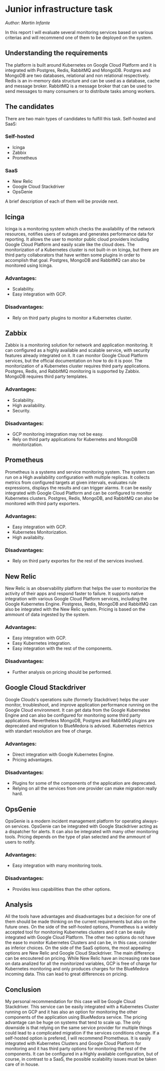 # Junior infrastructure task
*Author: Martin Infante*

In this report I will evaluate several monitoring services based on various criterias and will
recommend one of them to be deployed on the system.

## Understanding the requirements
The platform is built around Kubernetes on Google Cloud Platform and it is integrated with
Postgres, Redis, RabbitMQ and MongoDB.
Postgres and MongoDB are two databases, relational and non relational respectively.
Redis is an in-memory data structure and can be used as a database, cache and message broker.
RabbitMQ is a message broker that can be used to send messages to many consumers or to
distribute tasks among workers.

## The candidates
There are two main types of candidates to fulfill this task. Self-hosted and SaaS:

### Self-hosted

* Icinga
* Zabbix
* Prometheus

### SaaS

* New Relic
* Google Cloud Stackdriver
* OpsGenie

A brief description of each of them will be provide next.

## Icinga

Icinga is a monitoring system which checks the availability of the network resources, notifies
users of outages and generates performance data for reporting. It allows the user to monitor
public cloud providers including Google Cloud Platform and easily scale like the cloud does.
The monitorization of a Kubernetes cluster is not built-in on Icinga, but there are third
party collaborators that have written some plugins in order to accomplish that goal.
Postgres, MongoDB and RabbitMQ can also be monitored using Icinga.

### Advantages:

* Scalability.
* Easy integration with GCP.

### Disadvantages:

* Rely on third party plugins to monitor a Kubernetes cluster.

## Zabbix

Zabbix is a monitoring solution for network and application monitoring. It can configured as a 
highly available and scalable service, with security features already integrated on it.
It can monitor Google Cloud Platform services, but the official documentation on how to do
it is poor.
The monitorization of a Kubernetes cluster requires third party applications.
Postgres, Redis, and RabbitMQ monitoring is supported by Zabbix. MongoDB requires
third party templates.

### Advantages:

* Scalability.
* High availability.
* Security.

### Disadvantages:

* GCP monitoring integration may not be easy.
* Rely on third party applications for Kubernetes and MongoDB monitorization.


## Prometheus

Prometheus is a systems and service monitoring system. The system can run on a High availability
configuration with multiple replicas. It collects metrics from configured targets at given
intervals, evaluates rule expressions, displays the results and can trigger alarms.
It can be easily integrated with Google Cloud Platform and can be configured to monitor
Kubernetes clusters.
Postgres, Redis, MongoDB, and RabbitMQ can also be monitored with third party exporters.

### Advantages:

* Easy integration with GCP.
* Kubernetes Monitorization.
* High availabilty.

### Disadvantages:

* Rely on third party exportes for the rest of the services involved.

## New Relic

New Relic is an observability platform that helps the user to monitorize the activity of their
apps and respond faster to failure. It supports native integration with various Google Cloud
Platform services, including the Google Kubernetes Engine.
Postgress, Redis, MongoDB and RabbitMQ can also be integrated with the New Relic system.
Pricing is based on the ammount of data ingested by the system.

### Advantages:

* Easy integration with GCP.
* Easy Kubernetes integration.
* Easy integration with the rest of the components.

### Disadvantages:

* Further analysis on pricing should be performed.

## Google Cloud Stackdriver

Google Clouds's operations suite (formerly Stackdriver) helps the user monitor, troubleshoot,
and improve application performance running on the Google Cloud environment. It can get data
from the Google Kubernetes Engine and can also be configured for monitoring some third party
applications. Nevertheless MongoDB, Postgres and RabbitMQ plugins are deprecated and migration
to BlueMedora is advised.
Kubernetes metrics with standart resolution are free of charge.

### Advantages:

* Direct integration with Google Kubernetes Engine.
* Pricing advantages.

### Disadvantages:

* Plugins for some of the components of the application are deprecated.
* Relying on all the services from one provider can make migration really hard.

## OpsGenie

OpsGenie is a modern incident management platform for operating always-on services. OpsGenie can
be integrated with Google Stackdriver acting as a dispatcher for alerts. It can also be
integrated with many other monitoring tools.
Pricing depends on the type of plan selected and the ammount of users to notify.

### Advantages:

* Easy integration with many monitoring tools.

### Disadvantages:

* Provides less capabilities than the other options.

## Analysis

All the tools have advantages and disadvantages but a decision for one of them should be made
thinking on the current requirements but also on the future ones.
On the side of the self-hosted options, Prometheus is a widely accepted tool for monitoring
Kubernetes clusters and it can be easily integrated with Google Cloud Platform. The other two
options do not have the ease to monitor Kubernetes Clusters and can be, in this case, consider
as inferior choices.
On the side of the SaaS options, the most appealing options are New Relic and Google Cloud
Stackdriver. The main difference can be encoutered on pricing. While New Relic have an
increasing rate base on data analized for all the monitorized variables, GCP is free of charge
for Kubernetes monitoring and only produces charges for the BlueMedora incoming data. This can
lead to great differences on pricing.

## Conclusion

My personal recommendation for this case will be Google Cloud Stackdriver. This service can be
easily integrated with a Kubernetes Cluster running on GCP and it has also an option for
monitoring the other components of the application using BlueMedora service. The pricing advantage
can be huge on systems that tend to scale up. The only downside is that relying on the same
service provider for multiple things could lead to a complicated migration if the services
conditions change.
If a self-hosted option is prefered, I will recommend Prometheus. It is easily integrated with
Kubernetes Clusters and Google Cloud Platform for monitoring and it has third party options for
monitoring the rest of the components. It can be configured in a Highly available configuration,
but of course, in contrast to a SaaS, the possible scalability issues must be taken care of
in house.
